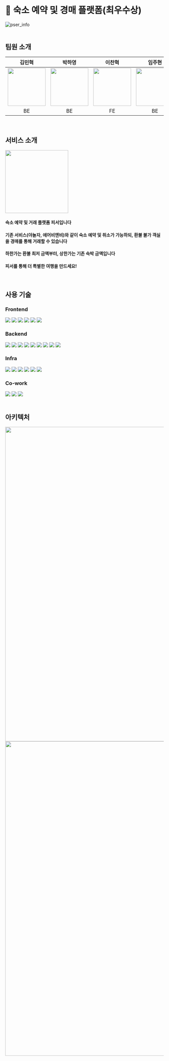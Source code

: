 # 🥇 숙소 예약 및 경매 플랫폼(최우수상)

![pser_info](https://github.com/p-ser/.github/assets/91861082/f8ce38bd-22db-47e7-8124-34cf4d57c985)
<br>
<br>

## 팀원 소개
|김민혁|박하영|이찬혁|임주현|정우용|정의헌|최혜빈|
|:---:|:---:|:---:|:---:|:---:|:---:|:---:
|<img src="https://github.com/p-ser/.github/assets/91861082/43089030-0b0e-4e36-9709-5aa3fb71f599" width="120" />|<img src="https://github.com/p-ser/.github/assets/91861082/5d23cc92-e155-49dc-bab9-f6ec9151f77b" width="120" />|<img src="https://github.com/p-ser/.github/assets/91861082/b951d785-5c7d-4d0d-9e00-44734e1d6c59" width="120" />|<img src="https://github.com/p-ser/.github/assets/91861082/a9427dc5-7ab2-436a-b577-ddea7ccaba20" width="120" />|<img src="https://github.com/p-ser/.github/assets/91861082/5c6281f8-7248-425c-9121-d6a27f402a4a" width="120" />|<img src="https://github.com/p-ser/.github/assets/91861082/497b152b-cf23-4539-ae8a-5496b23fb4e6" width="120" />|<img src="https://github.com/p-ser/.github/assets/91861082/f95b3ab3-22f1-4567-a355-11b4a7288b76" width="120" />|
|BE|BE|FE|BE|BE, FE|BE|FE|
<br>

## 서비스 소개
<img src="https://github.com/p-ser/.github/assets/91861082/94ed50a2-cbfe-4c93-8a61-3b9f5a29a227" width="200" />
<h4>숙소 예약 및 거래 플랫폼 피서입니다</h4>
<h4>기존 서비스(야놀자, 에어비앤비)와 같이 숙소 예약 및 취소가 가능하되, 환불 불가 객실을 경매를 통해 거래할 수 있습니다</h4>
<h4>하한가는 환불 최저 금액부터, 상한가는 기존 숙박 금액입니다</h4>
<h4>피서를 통해 더 특별한 여행을 만드세요!</h4>
<br>

## 사용 기술
<div>
  <h3>Frontend</h3>
    <img src="https://img.shields.io/badge/JavaScript-F7DF1E?style=for-the-badge&logo=javascript&logoColor=black"/>
    <img src="https://img.shields.io/badge/React-61DAFB?style=for-the-badge&logo=react&logoColor=white"/>
    <img src="https://img.shields.io/badge/Tailwind-06B6D4?style=for-the-badge&logo=tailwindcss&logoColor=white"/>
    <img src="https://img.shields.io/badge/Recoil-3578E5?style=for-the-badge&logo=recoil&logoColor=white"/>
    <img src="https://img.shields.io/badge/Vite-646CFF?style=for-the-badge&logo=vite&logoColor=white"/>
    <img src="https://img.shields.io/badge/axios-5A29E4?style=for-the-badge&logo=axios&logoColor=white"/>
</div>
<div>
  <h3>Backend</h3>
    <img src="https://img.shields.io/badge/Java-007396?style=for-the-badge&logo=java&logoColor=white"/>
    <img src="https://img.shields.io/badge/SrpingBoot-6DB33F?style=for-the-badge&logo=springboot&logoColor=white"/>
    <img src="https://img.shields.io/badge/SpringSecurity-6DB33F?style=for-the-badge&logo=springsecurity&logoColor=white"/>
    <img src="https://img.shields.io/badge/MariaDB-003545?style=for-the-badge&logo=mariadb&logoColor=white"/>
    <img src="https://img.shields.io/badge/Elasticsearch-005571?style=for-the-badge&logo=elasticsearch&logoColor=white"/>
    <img src="https://img.shields.io/badge/Apachekafka-231F20?style=for-the-badge&logo=apachekafka&logoColor=white"/>
    <img src="https://img.shields.io/badge/Redis-FF4438?style=for-the-badge&logo=redis&logoColor=white"/>
    <img src="https://img.shields.io/badge/Gradle-02303A?style=for-the-badge&logo=gradle&logoColor=white"/>
    <img src="https://img.shields.io/badge/JUnit5-25A162?style=for-the-badge&logo=JUnit5&logoColor=white">
</div>
<div>
  <h3>Infra</h3>
    <img src="https://img.shields.io/badge/Jenkins-D24939?style=for-the-badge&logo=jenkins&logoColor=white"/>
    <img src="https://img.shields.io/badge/Docker-2496ED?style=for-the-badge&logo=docker&logoColor=white"/>
    <img src="https://img.shields.io/badge/Kubernetes-326CE5?style=for-the-badge&logo=kubernetes&logoColor=white"/>
    <img src="https://img.shields.io/badge/GitHub Actions-2088FF?style=for-the-badge&logo=githubactions&logoColor=white"/>
    <img src="https://img.shields.io/badge/NGINX-009639?style=for-the-badge&logo=nginx&logoColor=white"/>
  <img src="https://img.shields.io/badge/Amazon EC2-FF9900?style=for-the-badge&logo=Amazon EC2&logoColor=white">
</div>
<div>
  <h3>Co-work</h3>
    <img src="https://img.shields.io/badge/Notion-000000?style=for-the-badge&logo=notion&logoColor=white"/>
    <img src="https://img.shields.io/badge/Jira-0052CC?style=for-the-badge&logo=jira&logoColor=white"/>
    <img src="https://img.shields.io/badge/GitHub-181717?style=for-the-badge&logo=github&logoColor=white"/>
</div>
<br>

## 아키텍처
<img src="https://github.com/uiheonn/p-ser/assets/108711488/a5793a22-6916-4735-9c53-ea79617f180c" style="width: 1000px; height: auto;">
<img src="https://github.com/uiheonn/p-ser/assets/108711488/3afe0e7d-672c-4175-a585-0aa814c7513f" style="width: 1000px; height: auto;">

